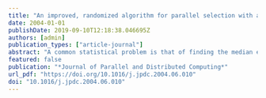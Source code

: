 ```yaml
---
title: "An improved, randomized algorithm for parallel selection with an experimental study"
date: 2004-01-01
publishDate: 2019-09-10T12:18:38.046695Z
authors: [admin]
publication_types: ["article-journal"]
abstract: "A common statistical problem is that of finding the median element in a set of data. This paper presents an efficient randomized high-level parallel algorithm for finding the median given a set of elements distributed across a parallel machine. In fact, our algorithm solves the general selection problem that requires the determination of the element of rank k, for an arbitrarily given integer k. Our general framework is an SPMD distributed-memory programming model that is enhanced by a set of communication primitives. We use efficient techniques for distributing and coalescing data as well as efficient combinations of task and data parallelism. The algorithms have been coded in the message-passing standard MPI, and our experimental results from the IBM SP-2 illustrate the scalability and efficiency of our algorithm and improve upon all the related experimental results known to the author. The main contributions of this paper are:  (1) New techniques for speeding the performance of certain randomized algorithms, such as selection, which are efficient with likely probability. (2) A new, practical randomized selection algorithm (UltraFast) with significantly improved convergence."
featured: false
publication: "*Journal of Parallel and Distributed Computing*"
url_pdf: "https://doi.org/10.1016/j.jpdc.2004.06.010"
doi: "10.1016/j.jpdc.2004.06.010"
---
```


